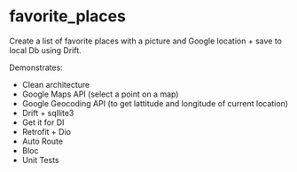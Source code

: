 # favorite_places

Create a list of favorite places with a picture and Google location + save to local Db
using Drift. 

Demonstrates:

- Clean architecture
- Google Maps API (select a point on a map)
- Google Geocoding API (to get lattitude and longitude of current location)
- Drift + sqllite3
- Get it for DI
- Retrofit + Dio
- Auto Route    
- Bloc
- Unit Tests
